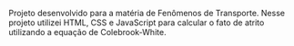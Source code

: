 Projeto desenvolvido para a matéria de Fenômenos de Transporte. Nesse projeto utilizei HTML, CSS e JavaScript para calcular o fato de atrito utilizando a equação de Colebrook-White.
